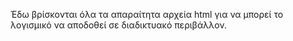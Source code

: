 Έδω βρίσκονται όλα τα απαραίτητα αρχεία html για να μπορεί το λογισμικό να αποδοθεί σε διαδικτυακό περιβάλλον.
